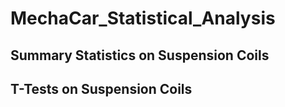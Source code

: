 # MechaCar_Statistical_Analysis
## Summary Statistics on Suspension Coils
## T-Tests on Suspension Coils
